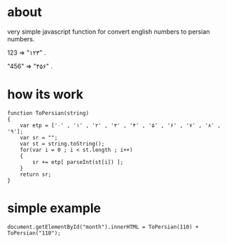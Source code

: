 about
=========

very simple javascript function for convert english numbers to persian numbers.

123 => "۱۲۳"  .

"456" => "۴۵۶"  .

how its work
==================

    function ToPersian(string)
    {
        var etp = ['۰' , '۱' , '۲' , '۳' , '۴' , '۵' , '۶' , '۷' , '۸' , '۹'];
        var sr = "";
        var st = string.toString();
        for(var i = 0 ; i < st.length ; i++)
        {
            sr += etp[ parseInt(st[i]) ];
        }
        return sr;
    }

simple example
==================

    document.getElementById("month").innerHTML = ToPersian(110) + ToPersian("110");
